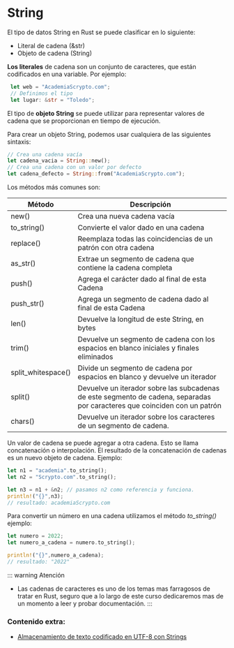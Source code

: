 # String

El tipo de datos String en Rust se puede clasificar en lo siguiente:

- Literal de cadena (&str)
- Objeto de cadena (String)

**Los literales** de cadena son un conjunto de caracteres, que están codificados en una variable. Por ejemplo:
```rust
 let web = "AcademiaScrypto.com";
 // Definimos el tipo
 let lugar: &str = "Toledo";
 ```

 El tipo de **objeto String** se puede utilizar para representar valores de cadena que se proporcionan en tiempo de ejecución. 

Para crear un objeto String, podemos usar cualquiera de las siguientes sintaxis:

```rust
// Crea una cadena vacía
let cadena_vacia = String::new();
// Crea una cadena con un valor por defecto
let cadena_defecto = String::from("AcademiaScrypto.com");
```

Los métodos más comunes son:

|Método         | Descripción |
|---------------|-------------|
|new()	        |Crea una nueva cadena vacía|
|to_string()    |Convierte el valor dado en una cadena|
|replace()	    |Reemplaza todas las coincidencias de un patrón con otra cadena |
|as_str()	    |Extrae un segmento de cadena que contiene la cadena completa|
|push()	        |Agrega el carácter dado al final de esta Cadena|
|push_str()	    |Agrega un segmento de cadena dado al final de esta Cadena|
|len()	        |Devuelve la longitud de este String, en bytes|
|trim()	        |Devuelve un segmento de cadena con los espacios en blanco iniciales y finales eliminados|
|split_whitespace()	    |Divide un segmento de cadena por espacios en blanco y devuelve un iterador|
|split()	    |Devuelve un iterador sobre las subcadenas de este segmento de cadena, separadas por caracteres que coinciden con un patrón|
|chars()	    |Devuelve un iterador sobre los caracteres de un segmento de cadena.|

Un valor de cadena se puede agregar a otra cadena. Esto se llama concatenación o interpolación. El resultado de la concatenación de cadenas es un nuevo objeto de cadena. Ejemplo:

```rust
let n1 = "academia".to_string();
let n2 = "Scrypto.com".to_string();

let n3 = n1 + &n2; // pasamos n2 como referencia y funciona. 
println!("{}",n3);
// resultado: academiaScrypto.com
```

Para convertir un número en una cadena utilizamos el método *to_string()* ejemplo:
```rust
let numero = 2022;
let numero_a_cadena = numero.to_string(); 

println!("{}",numero_a_cadena);
// resultado: "2022"
```

::: warning Atención
- Las cadenas de caracteres es uno de los temas mas farragosos de tratar en Rust, seguro que a lo largo de este curso dedicaremos mas de un momento a leer y probar documentación.
:::

### Contenido extra:

- [Almacenamiento de texto codificado en UTF-8 con Strings](https://saidgeek.github.io/rust-book/ch08-02-strings.html)